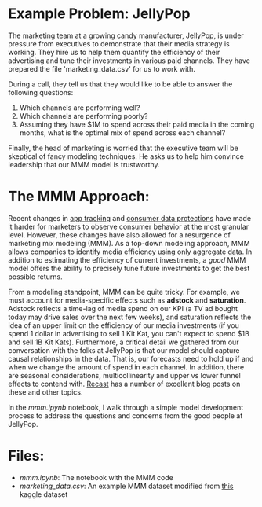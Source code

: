 # Example Problem: JellyPop

The marketing team at a growing candy manufacturer, JellyPop, is under pressure from executives to demonstrate that their media strategy is working. They hire us to help them quantify the efficiency of their advertising and tune their investments in various paid channels. They have prepared the file 'marketing_data.csv' for us to work with.

During a call, they tell us that they would like to be able to answer the following questions:
1. Which channels are performing well?
2. Which channels are performing poorly?
3. Assuming they have $1M to spend across their paid media in the coming months, what is the optimal mix of spend across each channel?

Finally, the head of marketing is worried that the executive team will be skeptical of fancy modeling techniques. He asks us to help him convince leadership that our MMM model is trustworthy.

# The MMM Approach:
Recent changes in [app tracking](https://purevisibility.com/app-tracking-changes/) and [consumer data protections](https://gdpr-info.eu/) have made it harder for marketers to observe consumer behavior at the most granular level. However, these changes have also allowed for a resurgence of marketing mix modeling (MMM). As a top-down modeling approach, MMM allows companies to identify media efficiency using only aggregate data. In addition to estimating the efficiency of current investments, a *good* MMM model offers the ability to precisely tune future investments to get the best possible returns. 

From a modeling standpoint, MMM can be quite tricky. For example, we must account for media-specific effects such as **adstock** and **saturation**. Adstock reflects a time-lag of media spend on our KPI (a TV ad bought today may drive sales over the next few weeks), and saturation reflects the idea of an upper limit on the efficiency of our media investments (if you spend 1 dollar in advertising to sell 1 Kit Kat, you can't expect to spend $1B and sell 1B Kit Kats). Furthermore, a critical detail we gathered from our conversation with the folks at JellyPop is that our model should capture causal relationships in the data. That is, our forecasts need to hold up if and when we change the amount of spend in each channel. In addition, there are seasonal considerations, multicollinearity and upper vs lower funnel effects to contend with. [Recast](https://getrecast.com/blog/) has a number of excellent blog posts on these and other topics.

In the *mmm.ipynb* notebook, I walk through a simple model development process to address the questions and concerns from the good people at JellyPop.

# Files:
* *mmm.ipynb*: The notebook with the MMM code
* *marketing_data.csv*: An example MMM dataset modified from [this](https://www.kaggle.com/datasets/yugagrawal95/sample-media-spends-data) kaggle dataset

